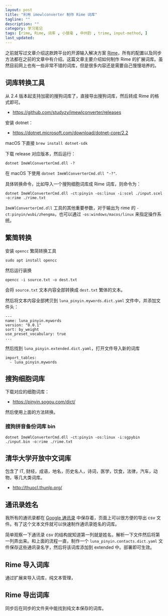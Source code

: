 ```yaml
---
layout: post
title: "利用 imewlconverter 制作 Rime 词库"
tagline: ""
description: ""
category: 学习笔记
tags: [rime, Rime, 词库 , 小狼毫 , 中州韵 , trime, input-method, ]
last_updated:
---
```


之前就写过文章介绍这款跨平台的开源输入解决方案 [Rime](/post/2014/11/rime.html)，所有的配置以及同步方法都在之前的文章中有介绍。这篇文章主要介绍如何制作 Rime 的扩展词库。虽然目前网上也有一些非常不错的词库，但是很多内容还是需要自己慢慢培养的。


## 词库转换工具

从 2.4 版本起支持加密的搜狗词库了，直接导出搜狗词库，然后转成 Rime 的格式即可。

- <https://github.com/studyzy/imewlconverter/releases>

安装 dotnet：

- <https://dotnet.microsoft.com/download/dotnet-core/2.2>

macOS 下直接 `brew install dotnet-sdk`

下载 release 对应版本，然后运行：

	dotnet ImeWlConverterCmd.dll -?
    
在 macOS 下使用 `dotnet ImeWlConverterCmd.dll "-?"`.

具体转换命令，比如导入一个搜狗细胞词库成 Rime 词库，则命令为：

	dotnet ImeWlConverterCmd.dll -ct:pinyin -os:linux -i:scel ./input.scel -o:rime ./rime.txt

`ImeWlConverterCmd.dll` 工具的其他重要参数，对于输出为 rime 的 `-ct:pinyin/wubi/zhengma`，也可以通过 `-os:windows/macos/linux` 来指定操作系统。

## 繁简转换
安装 `opencc` 繁简转换工具

	sudo apt install opencc

然后运行装换

	opencc -i source.txt -o dest.txt

会将 `source.txt` 文本内容全部转换成 `dest.txt` 繁体的文本。

然后将文本内容全部拷贝到 `luna_pinyin.mywords.dict.yaml` 文件中，并添加文件头：

	---
	name: luna_pinyin.mywords
	version: "0.0.1"
	sort: by_weight
	use_preset_vocabulary: true
	...


然后找到 `luna_pinyin.extended.dict.yaml`，打开文件导入新的词库

	import_tables:
	  - luna_pinyin.mywords



## 搜狗细胞词库
下载对应的细胞词库：

- <https://pinyin.sogou.com/dict/>

然后使用上面的方法转换。

### 搜狗拼音备份词库 bin

    dotnet ImeWlConverterCmd.dll -ct:pinyin -os:linux -i:sgpybin ./input.bin -o:rime ./rime.txt


## 清华大学开放中文词库
包含了 IT, 财经，成语，地名，历史名人，诗词，医学，饮食，法律，汽车，动物，等几大类词库。

- <http://thuocl.thunlp.org/>

## 通讯录姓名
我所有的通讯录都在 [Google 通讯录](https://contacts.google.com/?hl=zh-CN) 中保存着，页面上可以很方便的导出 csv 文件。有了这个文本文件就可以快速制作通讯录姓名的词库。

简单观察一下通讯录 csv 的结构就知道第一列就是姓名，解析一下文件然后将第一列弄出来。和上面的流程一直，制作一个 `luna_pinyin.contacts.dict.yaml` 文件保存这些通讯录名字，然后将该词库添加到 extended 中。部署即可生效。

## 


## Rime 导入词库
通过扩展来导入词库，纯文本管理，


## Rime 导出词库

同步后在同步的文件夹中能找到纯文本保存的词库。
